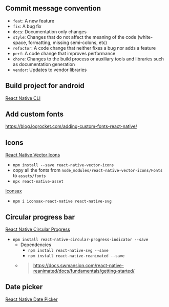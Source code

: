 ## Commit message convention
-   `feat`: A new feature
-   `fix`: A bug fix
-   `docs`: Documentation only changes
-   `style`: Changes that do not affect the meaning of the code (white-space, formatting, missing semi-colons, etc)
-   `refactor`: A code change that neither fixes a bug nor adds a feature
-   `perf`: A code change that improves performance
-   `chore`: Changes to the build process or auxiliary tools and libraries such as documentation generation
-   `vendor`: Updates to vendor libraries

## Build project for android
[React Native CLI]('https://sharecs.net/tao-file-apk-react-native-build-apk-file.html')

## Add custom fonts
https://blog.logrocket.com/adding-custom-fonts-react-native/

## Icons
[React Native Vector Icons]('https://oblador.github.io/react-native-vector-icons/')
-   `npm install --save react-native-vector-icons`
-   copy all the fonts from `node_modules/react-native-vector-icons/Fonts` to `assets/fonts`
-   `npx react-native-asset` 

[Iconsax]('https://www.npmjs.com/package/iconsax-react-native)
-   `npm i iconsax-react-native react-native-svg`

## Circular progress bar
[React Native Circular Progress]('https://github.com/nithinpp69/react-native-circular-progress-indicator')
-   `npm install react-native-circular-progress-indicator --save`
    -   Dependencies
        -   `npm install react-native-svg --save`
        -   `npm install react-native-reanimated --save`
    -   > https://docs.swmansion.com/react-native-reanimated/docs/fundamentals/getting-started/

## Date picker 
[React Native Date Picker]('https://github.com/henninghall/react-native-date-picker?tab=readme-ov-file#modal')
